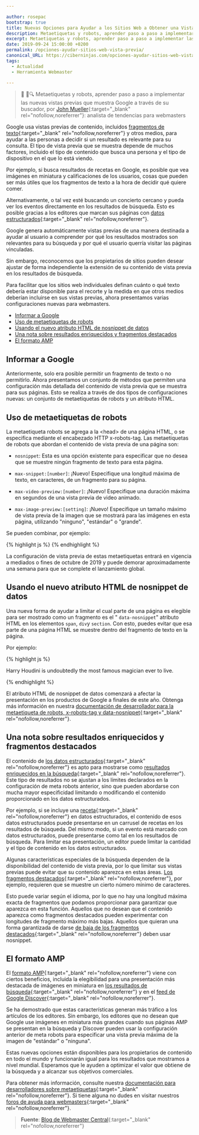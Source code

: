 ```yaml
---

author: rosepac
bootstrap: true
title: Nuevas Opciones para Ayudar a los Sitios Web a Obtener una Vista Previa de su Contenido en la Búsqueda de Google
description: Metaetiquetas y robots, aprender paso a paso a implementar las nuevas vistas previas que muestra Google a través de su buscador, por John Mueller
excerpt: Metaetiquetas y robots, aprender paso a paso a implementar las nuevas vistas previas que muestra Google a través de su buscador, por John Mueller
date: 2019-09-24 15:00:00 +0200
permalink: /opciones-ayudar-sitios-web-vista-previa/
canonical_URL: https://ciberninjas.com/opciones-ayudar-sitios-web-vista-previa/
tags:
  - Actualidad
  - Herramienta Webmaster

---
```


> 📰 📱🔍 Metaetiquetas y robots, aprender paso a paso a implementar las nuevas vistas previas que muestra Google a través de su buscador, por [John Mueller](https://twitter.com/johnmu?rel=rel){:target="_blank" rel="nofollow,noreferrer"}: analista de tendencias para webmasters

Google usa vistas previas de contenido, incluidos [fragmentos de texto](https://support.google.com/webmasters/answer/35624){:target="_blank" rel="nofollow,noreferrer"} y otros medios, para ayudar a las personas a decidir si un resultado es relevante para su consulta. El tipo de vista previa que se muestra depende de muchos factores, incluido el tipo de contenido que busca una persona y el tipo de dispositivo en el que lo está viendo.

Por ejemplo, si busca resultados de recetas en Google, es posible que vea imágenes en miniatura y calificaciones de los usuarios, cosas que pueden ser más útiles que los fragmentos de texto a la hora de decidir qué quiere comer.

Alternativamente, o tal vez esté buscando un concierto cercano y pueda ver los eventos directamente en los resultados de búsqueda. Esto es posible gracias a los editores que marcan sus páginas con [datos estructurados](https://developers.google.com/search/docs/guides/search-gallery){:target="_blank" rel="nofollow,noreferrer"}.

Google genera automáticamente vistas previas de una manera destinada a ayudar al usuario a comprender por qué los resultados mostrados son relevantes para su búsqueda y por qué el usuario querría visitar las páginas vinculadas.

Sin embargo, reconocemos que los propietarios de sitios pueden desear ajustar de forma independiente la extensión de su contenido de vista previa en los resultados de búsqueda.

Para facilitar que los sitios web individuales definan cuánto o qué texto debería estar disponible para el recorte y la medida en que otros medios deberían incluirse en sus vistas previas, ahora presentamos varias configuraciones nuevas para webmasters.

- [Informar a Google](#informar-a-google)
- [Uso de metaetiquetas de robots](#uso-de-metaetiquetas-de-robots)
- [Usando el nuevo atributo HTML de nosnippet de datos](#usando-el-nuevo-atributo-html-de-nosnippet-de-datos)
- [Una nota sobre resultados enriquecidos y fragmentos destacados](#una-nota-sobre-resultados-enriquecidos-y-fragmentos-destacados)
- [El formato AMP](#el-formato-amp)

## Informar a Google

Anteriormente, solo era posible permitir un fragmento de texto o no permitirlo. Ahora presentamos un conjunto de métodos que permiten una configuración más detallada del contenido de vista previa que se muestra para sus páginas. Esto se realiza a través de dos tipos de configuraciones nuevas: un conjunto de metaetiquetas de robots y un atributo HTML.

## Uso de metaetiquetas de robots

La metaetiqueta robots se agrega a la &lt;head&gt; de una página HTML, o se especifica mediante el encabezado HTTP x-robots-tag. Las metaetiquetas de robots que abordan el contenido de vista previa de una página son:

- `nosnippet`: Esta es una opción existente para especificar que no desea que se muestre ningún fragmento de texto para esta página.

- `max-snippet:[number]`: &iexcl;Nuevo\! Especifique una longitud máxima de texto, en caracteres, de un fragmento para su página.

- `max-video-preview:[number]`: &iexcl;Nuevo\! Especifique una duración máxima en segundos de una vista previa de video animado.

- `max-image-preview:[setting]`: &iexcl;Nuevo\! Especifique un tamaño máximo de vista previa de la imagen que se mostrará para las imágenes en esta página, utilizando "ninguno", "estándar" o "grande".

Se pueden combinar, por ejemplo:

{% highlight js %}
<meta name="robots" content="max-snippet:50, max-image-preview:large">
{% endhighlight %}

La configuración de vista previa de estas metaetiquetas entrará en vigencia a mediados o fines de octubre de 2019 y puede demorar aproximadamente una semana para que se complete el lanzamiento global.

## Usando el nuevo atributo HTML de nosnippet de datos

Una nueva forma de ayudar a limitar el cual parte de una página es elegible para ser mostrado como un fragmento es el " `data-nosnippet`" atributo HTML en los elementos `span`, `div`y `section`. Con esto, puedes evitar que esa parte de una página HTML se muestre dentro del fragmento de texto en la página.

Por ejemplo:

{% highlight js %}
<p><span data-nosnippet>Harry Houdini</span> is undoubtedly the most famous magician ever to live.</p>
{% endhighlight %}

El atributo HTML de nosnippet de datos comenzará a afectar la presentación en los productos de Google a finales de este año. Obtenga más información en nuestra [documentación de desarrollador para la metaetiqueta de robots, x-robots-tag y data-nosnippet](https://developers.google.com/search/reference/robots_meta_tag){:target="_blank" rel="nofollow,noreferrer"}.

## Una nota sobre resultados enriquecidos y fragmentos destacados

El contenido de [los datos estructurados](https://developers.google.com/search/docs/guides/intro-structured-data){:target="_blank" rel="nofollow,noreferrer"} es apto para mostrarse como [resultados enriquecidos en la búsqueda](https://developers.google.com/search/docs/guides/search-gallery){:target="_blank" rel="nofollow,noreferrer"}. Este tipo de resultados no se ajustan a los límites declarados en la configuración de meta robots anterior, sino que pueden abordarse con mucha mayor especificidad limitando o modificando el contenido proporcionado en los datos estructurados.

Por ejemplo, si se incluye una [receta](https://developers.google.com/search/docs/data-types/recipe){:target="_blank" rel="nofollow,noreferrer"} en datos estructurados, el contenido de esos datos estructurados puede presentarse en un carrusel de recetas en los resultados de búsqueda. Del mismo modo, si un evento está marcado con datos estructurados, puede presentarse como tal en los resultados de búsqueda. Para limitar esa presentación, un editor puede limitar la cantidad y el tipo de contenido en los datos estructurados.

Algunas características especiales de la búsqueda dependen de la disponibilidad del contenido de vista previa, por lo que limitar sus vistas previas puede evitar que su contenido aparezca en estas áreas. [Los fragmentos destacados](https://support.google.com/websearch/answer/9351707){:target="_blank" rel="nofollow,noreferrer"}, por ejemplo, requieren que se muestre un cierto número mínimo de caracteres.

Esto puede variar según el idioma, por lo que no hay una longitud máxima exacta de fragmentos que podamos proporcionar para garantizar que aparezca en esta función. Aquellos que no desean que el contenido aparezca como fragmentos destacados pueden experimentar con longitudes de fragmento máximo más bajas. Aquellos que quieran una forma garantizada de darse [de baja de los fragmentos destacados](https://support.google.com/webmasters/answer/6229325){:target="_blank" rel="nofollow,noreferrer"} deben usar nosnippet.

## El formato AMP

El [formato AMP](https://kutt.it/amp){:target="_blank" rel="nofollow,noreferrer"} viene con ciertos beneficios, incluida la elegibilidad para una presentación más destacada de imágenes en miniatura en [los resultados de búsqueda](https://developers.google.com/search/docs/guides/about-amp){:target="_blank" rel="nofollow,noreferrer"} y en el [feed de Google Discover](https://support.google.com/webmasters/answer/9046777){:target="_blank" rel="nofollow,noreferrer"}.

Se ha demostrado que estas características generan más tráfico a los artículos de los editores. Sin embargo, los editores que no desean que Google use imágenes en miniatura más grandes cuando sus páginas AMP se presentan en la búsqueda y Discover pueden usar la configuración anterior de meta robots para especificar una vista previa máxima de la imagen de "estándar" o "ninguna".

Estas nuevas opciones están disponibles para los propietarios de contenido en todo el mundo y funcionarán igual para los resultados que mostramos a nivel mundial. Esperamos que le ayuden a optimizar el valor que obtiene de la búsqueda y a alcanzar sus objetivos comerciales.

Para obtener más información, consulte nuestra [documentación para desarrolladores sobre metaetiquetas](https://developers.google.com/search/reference/robots_meta_tag){:target="_blank" rel="nofollow,noreferrer"}. Si tiene alguna no dudes en visitar nuestros [foros de ayuda para webmasters](https://support.google.com/webmasters/go/community){:target="_blank" rel="nofollow,noreferrer"}.

> **Fuente**\: [Blog de Webmaster Central](https://webmasters.googleblog.com/2019/09/more-controls-on-search.html "Más Opciones para Ayudar a los Sitios Web a Obtener una Vista Previa de su Contenido en la Búsqueda de Google"){:target="_blank" rel="nofollow,noreferrer"}